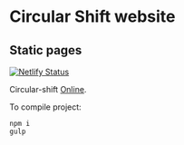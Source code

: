 # Circular Shift website

## Static pages

[![Netlify Status](https://api.netlify.com/api/v1/badges/92992c3f-359f-4e7a-b8f0-893cb71ff361/deploy-status)](https://app.netlify.com/sites/circular-shift-test/deploys)

Circular-shift [Online](https://circular-shift-test.netlify.app/).

To compile project:

```
npm i
gulp
```
